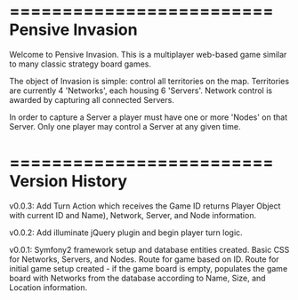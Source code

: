 =========================
    Pensive Invasion
=========================

Welcome to Pensive Invasion. This is a multiplayer web-based game
similar to many classic strategy board games.

The object of Invasion is simple: control all territories on the map.
Territories are currently 4 'Networks', each housing 6 'Servers'.
Network control is awarded by capturing all connected Servers.

In order to capture a Server a player must have one or more 'Nodes' on
that Server. Only one player may control a Server at any given time.

=========================
     Version History
=========================

v0.0.3: Add Turn Action which receives the Game ID returns Player Object with current ID and Name), Network, Server, and Node information.

v0.0.2: Add illuminate jQuery plugin and begin player turn logic.

v0.0.1: Symfony2 framework setup and database entities created. Basic
CSS for Networks, Servers, and Nodes. Route for game based on ID. Route
for initial game setup created - if the game board is empty, populates
the game board with Networks from the database according to Name, Size,
and Location information.
